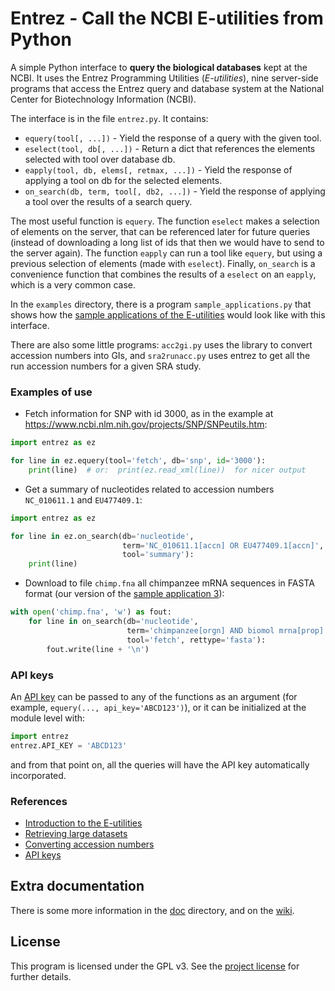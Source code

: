 # Entrez - Call the NCBI E-utilities from Python

A simple Python interface to **query the biological databases** kept
at the NCBI. It uses the Entrez Programming Utilities (*E-utilities*),
nine server-side programs that access the Entrez query and database
system at the National Center for Biotechnology Information (NCBI).

The interface is in the file ``entrez.py``. It contains:

 * ``equery(tool[, ...])`` - Yield the response of a query with the given tool.
 * ``eselect(tool, db[, ...])`` - Return a dict that references the elements
    selected with tool over database db.
 * ``eapply(tool, db, elems[, retmax, ...])`` - Yield the response of applying
    a tool on db for the selected elements.
 * ``on_search(db, term, tool[, db2, ...])`` - Yield the response of applying a
    tool over the results of a search query.

The most useful function is `equery`. The function `eselect` makes a
selection of elements on the server, that can be referenced later for
future queries (instead of downloading a long list of ids that then we
would have to send to the server again). The function `eapply` can run
a tool like `equery`, but using a previous selection of elements (made
with `eselect`). Finally, `on_search` is a convenience function that
combines the results of a `eselect` on an `eapply`, which is a very
common case.

In the `examples` directory, there is a program
``sample_applications.py`` that shows how the [sample applications of
the E-utilities](https://www.ncbi.nlm.nih.gov/books/NBK25498) would
look like with this interface.

There are also some little programs: ``acc2gi.py`` uses the library to
convert accession numbers into GIs, and ``sra2runacc.py`` uses entrez
to get all the run accession numbers for a given SRA study.

### Examples of use

- Fetch information for SNP with id 3000, as in the example at
  https://www.ncbi.nlm.nih.gov/projects/SNP/SNPeutils.htm:

```py
import entrez as ez

for line in ez.equery(tool='fetch', db='snp', id='3000'):
    print(line)  # or:  print(ez.read_xml(line))  for nicer output
```

 * Get a summary of nucleotides related to accession numbers
   `NC_010611.1` and `EU477409.1`:

```py
import entrez as ez

for line in ez.on_search(db='nucleotide',
                         term='NC_010611.1[accn] OR EU477409.1[accn]',
                         tool='summary'):
    print(line)
```

 * Download to file ``chimp.fna`` all chimpanzee mRNA sequences in
   FASTA format (our version of the [sample application
   3](https://www.ncbi.nlm.nih.gov/books/NBK25498/#chapter3.Application_3_Retrieving_large)):

```py
with open('chimp.fna', 'w') as fout:
    for line in on_search(db='nucleotide',
                          term='chimpanzee[orgn] AND biomol mrna[prop]',
                          tool='fetch', rettype='fasta'):
        fout.write(line + '\n')
```

### API keys

An [API
key](https://ncbiinsights.ncbi.nlm.nih.gov/2017/11/02/new-api-keys-for-the-e-utilities/)
can be passed to any of the functions as an argument (for example,
`equery(..., api_key='ABCD123')`), or it can be initialized at the
module level with:

```py
import entrez
entrez.API_KEY = 'ABCD123'
```

and from that point on, all the queries will have the API key
automatically incorporated.


### References

 * [Introduction to the E-utilities](https://www.ncbi.nlm.nih.gov/books/NBK25497/)
 * [Retrieving large datasets](https://www.ncbi.nlm.nih.gov/books/NBK25498/#chapter3.Application_3_Retrieving_large)
 * [Converting accession numbers](https://www.ncbi.nlm.nih.gov/books/NBK25498/#chapter3.Application_2_Converting_access)
 * [API keys](https://ncbiinsights.ncbi.nlm.nih.gov/2017/11/02/new-api-keys-for-the-e-utilities/)


## Extra documentation

There is some more information in the [doc](doc) directory, and on the
[wiki](https://gitlab.com/jordibc/entrez/-/wikis/).


## License

This program is licensed under the GPL v3. See the [project
license](doc/license.md) for further details.
